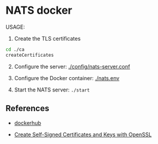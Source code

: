 # NATS docker

USAGE:

1. Create the TLS certificates

```sh
cd ./ca
createCertificates
```

2. Configure the server: [./config/nats-server.conf](./config/nats-server.conf)

3. Configure the Docker container: [./nats.env](./nats.env)

4. Start the NATS server: `./start`

## References

- [dockerhub](https://hub.docker.com/_/nats)

- [Create Self-Signed Certificates and Keys with OpenSSL](https://mariadb.com/docs/security/data-in-transit-encryption/create-self-signed-certificates-keys-openssl/)
